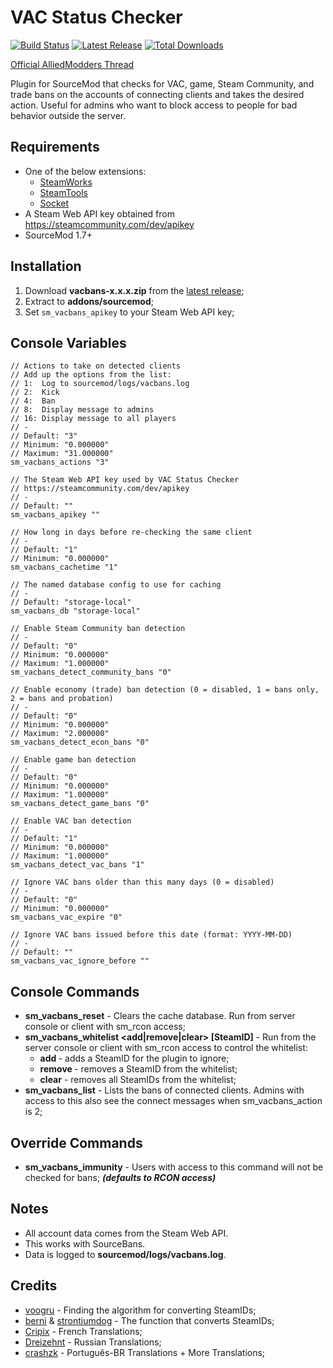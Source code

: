 # VAC Status Checker
[![Build Status](https://travis-ci.org/stevotvr/sourcemod-vacbans.svg)](https://travis-ci.org/stevotvr/sourcemod-vacbans)
[![Latest Release](https://img.shields.io/github/release/stevotvr/sourcemod-vacbans.svg)](https://github.com/stevotvr/sourcemod-vacbans/releases/latest)
[![Total Downloads](https://img.shields.io/github/downloads/stevotvr/sourcemod-vacbans/total.svg)](https://github.com/stevotvr/sourcemod-vacbans/releases)

[Official AlliedModders Thread](http://forums.alliedmods.net/showthread.php?t=80942)

Plugin for SourceMod that checks for VAC, game, Steam Community, and trade bans on the accounts of connecting clients and takes the desired action. Useful for admins who want to block access to people for bad behavior outside the server.

## Requirements
* One of the below extensions:
	* [SteamWorks](https://forums.alliedmods.net/showthread.php?t=229556)
	* [SteamTools](https://forums.alliedmods.net/forumdisplay.php?f=147)
	* [Socket](https://forums.alliedmods.net/showthread.php?t=67640)
* A Steam Web API key obtained from https://steamcommunity.com/dev/apikey
* SourceMod 1.7+

 ## Installation
 1. Download **vacbans-x.x.x.zip** from the [latest release](https://github.com/stevotvr/sourcemod-vacbans/releases/latest);
 2. Extract to **addons/sourcemod**;
 3. Set `sm_vacbans_apikey` to your Steam Web API key;

 ## Console Variables
```
// Actions to take on detected clients
// Add up the options from the list:
// 1:  Log to sourcemod/logs/vacbans.log
// 2:  Kick
// 4:  Ban
// 8:  Display message to admins
// 16: Display message to all players
// -
// Default: "3"
// Minimum: "0.000000"
// Maximum: "31.000000"
sm_vacbans_actions "3"

// The Steam Web API key used by VAC Status Checker
// https://steamcommunity.com/dev/apikey
// -
// Default: ""
sm_vacbans_apikey ""

// How long in days before re-checking the same client
// -
// Default: "1"
// Minimum: "0.000000"
sm_vacbans_cachetime "1"

// The named database config to use for caching
// -
// Default: "storage-local"
sm_vacbans_db "storage-local"

// Enable Steam Community ban detection
// -
// Default: "0"
// Minimum: "0.000000"
// Maximum: "1.000000"
sm_vacbans_detect_community_bans "0"

// Enable economy (trade) ban detection (0 = disabled, 1 = bans only, 2 = bans and probation)
// -
// Default: "0"
// Minimum: "0.000000"
// Maximum: "2.000000"
sm_vacbans_detect_econ_bans "0"

// Enable game ban detection
// -
// Default: "0"
// Minimum: "0.000000"
// Maximum: "1.000000"
sm_vacbans_detect_game_bans "0"

// Enable VAC ban detection
// -
// Default: "1"
// Minimum: "0.000000"
// Maximum: "1.000000"
sm_vacbans_detect_vac_bans "1"

// Ignore VAC bans older than this many days (0 = disabled)
// -
// Default: "0"
// Minimum: "0.000000"
sm_vacbans_vac_expire "0"

// Ignore VAC bans issued before this date (format: YYYY-MM-DD)
// -
// Default: ""
sm_vacbans_vac_ignore_before ""
```

## Console Commands
* **sm_vacbans_reset** - Clears the cache database. Run from server console or client with sm_rcon access;
* **sm_vacbans_whitelist <add|remove|clear> [SteamID]** - Run from the server console or client with sm_rcon access to control the whitelist:
	* **add <SteamID>** - adds a SteamID for the plugin to ignore;
	* **remove <SteamID>** - removes a SteamID from the whitelist;
	* **clear** - removes all SteamIDs from the whitelist;
* **sm_vacbans_list** - Lists the bans of connected clients. Admins with access to this also see the connect messages when sm_vacbans_action is 2;

## Override Commands
* **sm_vacbans_immunity** - Users with access to this command will not be checked for bans; ***(defaults to RCON access)***

 ## Notes
* All account data comes from the Steam Web API.
* This works with SourceBans.
* Data is logged to **sourcemod/logs/vacbans.log**.

## Credits
* [voogru](https://forums.alliedmods.net/member.php?u=2557) - Finding the algorithm for converting SteamIDs;
* [berni](https://forums.alliedmods.net/member.php?u=27799) & [strontiumdog](https://forums.alliedmods.net/member.php?u=24573) - The function that converts SteamIDs;
* [Cripix](https://forums.alliedmods.net/member.php?u=273837) - French Translations;
* [Dreizehnt](https://forums.alliedmods.net/member.php?u=266566) - Russian Translations;
* [crashzk](https://github.com/crashzk) - Português-BR Translations + More Translations;
